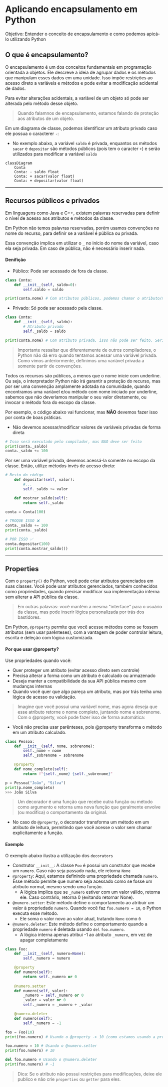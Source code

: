 # Aplicando encapsulamento em Python

Objetivo: Entender o conceito de encapsulamento e como podemos apicá-lo utilizando Python

## O que é encapsulamento?

O encapsulamento é um dos conceitos fundamentais em
programação orientada a objetos. Ele descreve a ideia de agrupar dados e os métodos que manipulam esses dados em uma unidade. Isso impõe restrições ao acesso direto a variáveis e métodos e pode evitar a modificação acidental de dados.

Para evitar alterações acidentais, a variável de um objeto só pode ser alterada pelo método desse objeto.

>Quando falamnos de encapsulamento, estamos falando de proteção aos atributos de um objeto. 

Em um diagrama de classe, podemos identificar um atributo privado caso ele possua o caracterer `-`:
- No exemplo abaixo, a variável `saldo` é privada, enquantos os métodos `sacar` e `depositar` são métodos públicos (pois tem o caracter `+`) e serão utilizados para modificar a variável `saldo` 
```mermaid
classDiagram
    Conta
    Conta: - saldo float
    Conta: + sacar(valor float)
    Conta: + depositar(valor float)
```

---------------------------------------------------

## Recursos públicos e privados 

Em linguagens como Java e C++, existem palavras reservadas para definir o nível de acesso aos atributos e métodos da classe. 

Em Python não temos palavras reservadas, porém usamos convenções no nome do recurso, para definir se a variável é pública ou privada.

Essa convenção implica em utilizar o `_` no início do nome da variável, caso ela seja privada. Em caso de pública, não é necessário inserir nada.

#### Denifição
- Público: Pode ser acessado de fora da classe.
```py
class Conta:
    def __init__(self, saldo=0):
        self.saldo = saldo

print(conta.nome) # Com atributos públicos, podemos chamar o atributo/método fora da classe
```
- Privado: Só pode ser acessado pela classe.
```py
class Conta:
    def __init__(self, saldo):
        # Atributo privado
        self._saldo = saldo

print(conta.nome) # Com atributo privada, isso não pode ser feito. Seria necessário criar um método auxiliar para retornar o valor dessa variavel
```

>Importante ressaltar que diferentemente de outros compiladores, o Python não dá erro quando tentamos acessar uma variável privada. Como vimos anteriormente, definimos uma variável privada a somente partir de convenções.

Todos os recursos são públicos, a menos que o nome inicie com underline. Ou seja, o interpretador Python não irá garantir a proteção do recurso, mas por ser uma convenção amplamente adotada na comunidade, quando encontramos uma variável e/ou método com nome iniciado por underline, sabemos que não deveríamos manipular o seu valor diretamente, ou invocar o método fora do escopo da classe.

Por exemplo, o código abaixo vai funcionar, mas **NÃO** devemos fazer isso por conta de boas práticas.
- Não devemos acessar/modificar valores de variáveis privadas de forma direta
```py
# Isso será executado pelo compilador, mas NAO deve ser feito
print(conta._saldo)
conta._saldo += 100
```

Por ser uma variável privada, devemos acessá-la somente no escopo da classe. Então, utilize métodos invés de acesso direto:
```py
# Resto do código
    def depositar(self, valor):
        #...
        self._saldo += valor

    def mostrar_saldo(self):
        return self._saldo

conta = Conta(100)

# TROQUE ISSO ❌
conta._saldo += 100
print(conta._saldo)

# POR ISSO ✅
conta.depositar(100)
print(conta.mostrar_saldo())
```


---------------------------------------------------

## Properties

Com o `property()` do Python, você pode criar atributos gerenciados em suas classes. Você pode usar atributos gerenciados, também conhecidos como propriedades, quando precisar modificar sua implementação interna sem alterar a API pública da classe.

>Em outras palavras: você mantém a mesma "interface" para o usuário da classe, mas pode inserir lógica personalizada por trás dos bastidores.

Em Python, `@property` permite que você acesse métodos como se fossem atributos (sem usar parênteses), com a vantagem de poder controlar leitura, escrita e deleção com lógica customizada.

#### Por que usar @property?
Use propriedades quando você:
- Quer proteger um atributo (evitar acesso direto sem controle)
- Precisa alterar a forma como um atributo é calculado ou armazenado
- Deseja manter a compatibilidade da sua API pública mesmo com mudanças internas
- Quando você quer que algo pareça um atributo, mas por trás tenha uma lógica de acesso ou validação.


>Imagine que você possui uma variável nome, mas agora deseja que esse atributo retorne o nome completo, juntando nome e sobrenome. Com o @property, você pode fazer isso de forma automática:
- Você não precisa usar parênteses, pois @property transforma o método em um atributo calculado.
```py
class Pessoa:
    def __init__(self, nome, sobrenome):
        self._nome = nome
        self._sobrenome = sobrenome

    @property
    def nome_completo(self):
        return f"{self._nome} {self._sobrenome}"

p = Pessoa("João", "Silva")
print(p.nome_completo)
>>> João Silva
```

>Um decorador é uma função que recebe outra função ou método como argumento e retorna uma nova função que geralmente envolve (ou modifica) o comportamento da original.
- No caso do `@property`, o decorador transforma um método em um atributo de leitura, permitindo que você acesse o valor sem chamar explicitamente a função.


#### Exemplo
O exemplo abaixo ilustra a utilização dos `decorators`
- Construtor `__init__`: A classe `Foo` é possui um construtor que recebe um `numero`. Caso não seja passado nada, ele retorna `None`
- `@property`: Aqui, estamos definindo uma propriedade chamada `numero`. Esse método permite que numero seja acessado como se fosse um atributo normal, mesmo sendo uma função. 
  - A lógica implica que se `_numero` estiver com um valor válido, retorna ele. Caso contrário, retorna 0 (evitando retornar None).
- `@numero.setter`: Este método define o comportamento ao atribuir um valor à propriedade `numero`. Quando você faz `foo.numero = 10`, o Python executa esse método.
  - Ele soma o valor novo ao valor atual, tratando `None` como `0`
- `@numero.deleter`: Este método define o comportamento quando a propriedade `numero` é deletada usando `del` `foo.numero`. 
  - A lógica interna apenas atribui -1 ao atributo `_numero`, em vez de apagar completamente
```py
class Foo:
    def __init__(self, numero=None):
        self._numero = numero

    @property
    def numero(self):
        return self._numero or 0
    
    @numero.setter
    def numero(self, valor):
        _numero = self._numero or 0
        _valor = valor or 0
        self._numero = _numero + _valor

    @numero.deleter
    def numero(self):
        self._numero = -1

foo = Foo(10)
print(foo.numero) # Usando o @property -> 10 (como estamos usando a property, nao precisa usar () )

foo.numero = 10 # Usando o @numero.setter
print(foo.numero) # 10

del foo.numero # Usando o @numero.deleter
print(foo.numero) # -1
```

>Dica: Se o atributo não possui restrições para modificações, deixe ele publico e não crie `properties` ou `getter` para eles.